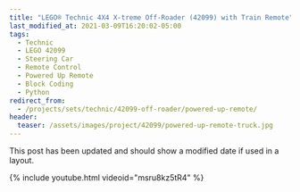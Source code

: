```yaml
---
title: "LEGO® Technic 4X4 X-treme Off-Roader (42099) with Train Remote"
last_modified_at: 2021-03-09T16:20:02-05:00
tags:
  - Technic
  - LEGO 42099
  - Steering Car
  - Remote Control
  - Powered Up Remote
  - Block Coding
  - Python
redirect_from:
  - /projects/sets/technic/42099-off-roader/powered-up-remote/
header:
  teaser: /assets/images/project/42099/powered-up-remote-truck.jpg
---
```


This post has been updated and should show a modified date if used in a layout.

{% include youtube.html videoid="msru8kz5tR4" %}
